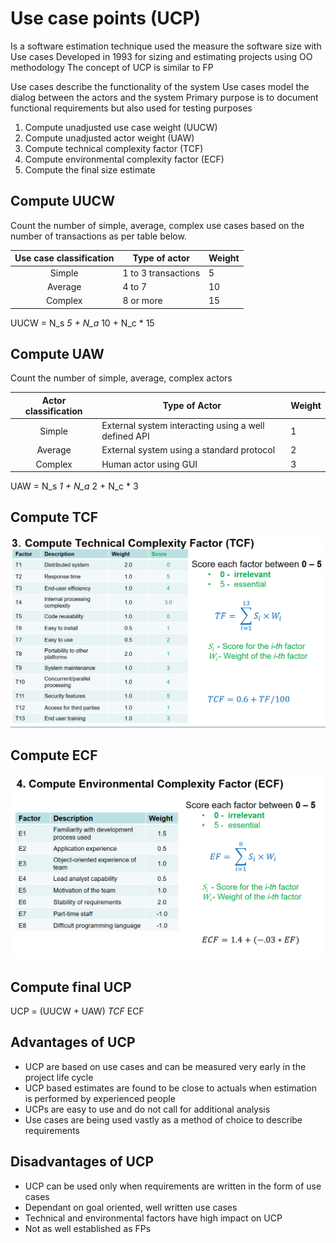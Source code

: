 # Use case points (UCP)

Is a software estimation technique used the measure the software size with Use cases Developed in 1993 for sizing and estimating projects using OO methodology The concept of UCP is similar to FP

Use cases describe the functionality of the system Use cases model the dialog between the actors and the system Primary purpose is to document functional requirements but also used for testing purposes

1. Compute unadjusted use case weight (UUCW)
2. Compute unadjusted actor weight (UAW)
3. Compute technical complexity factor (TCF)
4. Compute environmental complexity factor (ECF)
5. Compute the final size estimate

## Compute UUCW

Count the number of simple, average, complex use cases based on the number of transactions as per table below.

| Use case classification | Type of actor       | Weight |
| :---------------------: | ------------------- | ------ |
|          Simple         | 1 to 3 transactions | 5      |
|         Average         | 4 to 7              | 10     |
|         Complex         | 8 or more           | 15     |

UUCW = N\_s _5 + N\_a_ 10 + N\_c \* 15

## Compute UAW

Count the number of simple, average, complex actors

| Actor classification | Type of Actor                                        | Weight |
| :------------------: | ---------------------------------------------------- | ------ |
|        Simple        | External system interacting using a well defined API | 1      |
|        Average       | External system using a standard protocol            | 2      |
|        Complex       | Human actor using GUI                                | 3      |

UAW = N\_s _1 + N\_a_ 2 + N\_c \* 3

## Compute TCF

![TCF](<../../../.gitbook/assets/tcf (2) (2).png>)

## Compute ECF

![ECF](<../../../.gitbook/assets/ecf (2) (2).png>)

## Compute final UCP

UCP = (UUCW + UAW) _TCF_ ECF

## Advantages of UCP

* UCP are based on use cases and can be measured very early in the project life cycle
* UCP based estimates are found to be close to actuals when estimation is performed by experienced people
* UCPs are easy to use and do not call for additional analysis
* Use cases are being used vastly as a method of choice to describe requirements

## Disadvantages of UCP

* UCP can be used only when requirements are written in the form of use cases
* Dependant on goal oriented, well written use cases
* Technical and environmental factors have high impact on UCP
* Not as well established as FPs
